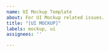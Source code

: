 ```yaml
---
name: UI Mockup Template
about: For UI Mockup related issues.
title: "[UI MOCKUP]"
labels: mockup, ui
assignees: ''

---
```



